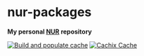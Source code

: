 # nur-packages

**My personal [NUR](https://github.com/nix-community/NUR) repository**

[![Build and populate cache](https://github.com/c0deaddict/nur-packages/workflows/Build%20and%20populate%20cache/badge.svg)](https://github.com/c0deaddict/nur-packages)
[![Cachix Cache](https://img.shields.io/badge/cachix-c0deaddict-blue.svg)](https://c0deaddict.cachix.org)
